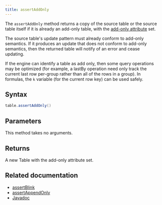 ```yaml
---
title: assertAddOnly
---
```


The `assertAddOnly` method returns a copy of the source table or the source table itself if it is already an add-only table, with the [add-only attribute](https://docs.deephaven.io/core/javadoc/io/deephaven/engine/table/Table.html#ADD_ONLY_TABLE_ATTRIBUTE) set.

The source table's update pattern must already conform to add-only semantics. If it produces an update that does not conform to add-only semantics, then the returned table will notify of an error and cease updating.

If the engine can identify a table as add only, then some query operations may be optimized (for example, a lastBy operation need only track the current last row per-group rather than all of the rows in a group). In formulas, the `k` variable (for the current row key) can be used safely.

## Syntax

```groovy syntax
table.assertAddOnly()
```

## Parameters

This method takes no arguments.

## Returns

A new Table with the add-only attribute set.

## Related documentation

- [assertBlink](assert-blink.md)
- [assertAppendOnly](assert-append-only.md)
- [Javadoc](https://deephaven.io/core/javadoc/io/deephaven/engine/table/Table.html#assertAddOnly())

